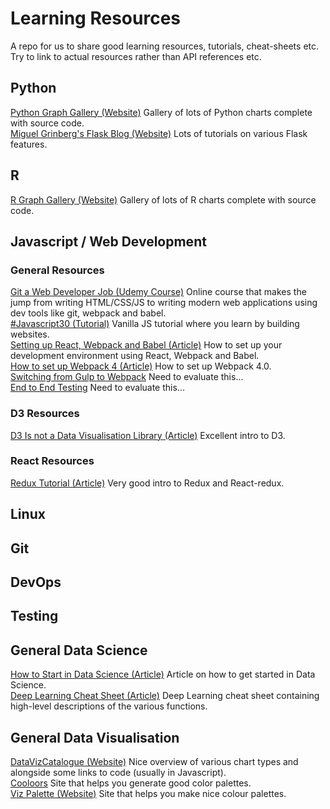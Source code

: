 # Learning Resources

 A repo for us to share good learning resources, tutorials, cheat-sheets etc. Try to link to actual resources rather than API references etc. 

## Python

[Python Graph Gallery (Website)](https://python-graph-gallery.com/) Gallery of lots of Python charts complete with source code.<br/>
[Miguel Grinberg's Flask Blog (Website)](https://blog.miguelgrinberg.com/index) Lots of tutorials on various Flask features.<br/>

## R

[R Graph Gallery (Website)](https://www.r-graph-gallery.com/) Gallery of lots of R charts complete with source code.<br/>

## Javascript / Web Development

### General Resources

[Git a Web Developer Job (Udemy Course)](https://www.udemy.com/git-a-web-developer-job-mastering-the-modern-workflow/) Online course that makes the jump from writing HTML/CSS/JS to writing modern web applications using dev tools like git, webpack and babel.<br/>
[#Javascript30 (Tutorial)](https://javascript30.com/) Vanilla JS tutorial where you learn by building websites.<br/>
[Setting up React, Webpack and Babel (Article)](https://www.valentinog.com/blog/react-webpack-babel/) How to set up your development environment using React, Webpack and Babel.<br/>
[How to set up Webpack 4 (Article)](https://www.valentinog.com/blog/webpack-tutorial/) How to set up Webpack 4.0.<br/>
[Switching from Gulp to Webpack](https://www.valentinog.com/blog/from-gulp-to-webpack-4-tutorial/) Need to evaluate this...<br/>
[End to End Testing](https://www.valentinog.com/blog/javascript-end-to-end-testing-cypress/) Need to evaluate this...<br/>

### D3 Resources
[D3 Is not a Data Visualisation Library (Article)](https://medium.com/@Elijah_Meeks/d3-is-not-a-data-visualization-library-67ba549e8520) Excellent intro to D3.<br/>

### React Resources
[Redux Tutorial (Article)](https://www.valentinog.com/blog/react-redux-tutorial-beginners/) Very good intro to Redux and React-redux.<br/>

## Linux

## Git

## DevOps

## Testing

## General Data Science

[How to Start in Data Science (Article)](https://www.linkedin.com/pulse/how-start-data-science-marios-michailidis/?trk=v-feed&lipi=urn%3Ali%3Apage%3Ad_flagship3_feed%3BAA%2B9IAErD%2BGVz8GcpV%2FsBw%3D%3D) Article on how to get started in Data Science.<br/>
[Deep Learning Cheat Sheet (Article)](https://hackernoon.com/deep-learning-cheat-sheet-25421411e460) Deep Learning cheat sheet containing high-level descriptions of the various functions.<br/>

## General Data Visualisation

[DataVizCatalogue (Website)](https://datavizcatalogue.com/) Nice overview of various chart types and alongside some links to code (usually in Javascript).<br/>
[Cooloors](https://coolors.co/c5ebc3-b7c8b5-a790a5-875c74-54414e) Site that helps you generate good color palettes.<br/>
[Viz Palette (Website)](http://projects.susielu.com/viz-palette) Site that helps you make nice colour palettes.<br/>


